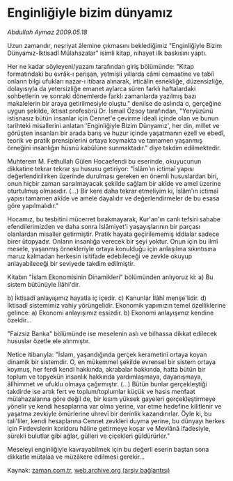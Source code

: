 # Enginliğiyle bizim dünyamız

*Abdullah Aymaz 2009.05.18*

<tr><td class="metin" colspan="2" style="padding-top: 20px; padding-left: 5px; padding-right: 10px;">Uzun zamandır, neşriyat âlemine çıkmasını beklediğimiz "Enginliğiyle Bizim Dünyamız-İktisadî Mülahazalar" isimli kitap, nihayet ilk baskısını yaptı.</td></tr><tr><td class="metin" colspan="2" style="padding-top: 20px; padding-left: 5px; padding-right: 10px;"><p>Her ne kadar söyleyeni/yazanı tarafından giriş bölümünde: "Kitap formatındaki bu evrâk-ı perişan, yetmişli yıllarda câmi cemaatine ve tabiî onların bilgi ufukları nazar-ı itibara alınarak, irticâlin esnekliğe, düzensizliğe, dolayısıyla da yetersizliğe emanet aylarca süren farklı haftalardaki sohbetlerin ve sonraki dönemlerde farklı zamanlarda yazılmış bazı makalelerin bir araya getirilmesiyle oluştu." denilse de aslında o, gerçeğine uygun şekilde, iktisat profesörü Dr. İsmail Özsoy tarafından, "Yeryüzünü istisnasız bütün insanlar için Cennet'e çevirme ideali içinde olan ve bunun tarihteki misallerini anlatan 'Enginliğiyle Bizim Dünyamız', her din, millet ve görüşten insanları bir arada barış ve huzur içinde yaşatmanın ezelî ve ebedî, teorik ve pratik prensiplerini ortaya koymakta ve tamamen yaşanmış örneğini insanlığın hüsnü kabûlüne sunmaktadır." diye takdim edilmektedir.
<p> Muhterem M. Fethullah Gülen Hocaefendi bu eserinde, okuyucunun dikkatine tekrar tekrar şu hususu getiriyor: "İslâm'ın ictimaî yapısı değerlendirilirken üzerinde durulması gereken en önemli hususlardan biri, onun hiçbir zaman sarsılmayacak şekilde sağlam bir akîde ve amel üzerine oturtulmuş olmasıdır. (...) Bir kere daha tekrar etmeliyim ki, İslâm'ın ictimaî yapısı tamamen akîde ve amele dayalıdır ve değerlendirmeler de bu esasa göre yapılmalıdır."
<p> Hocamız, bu tesbitini mücerret bırakmayarak, Kur'an'ın canlı tefsiri sahabe efendilerimizden ve daha sonra İslâmiyet'i yaşayışlarının bir parçası olanlardan misaller getirmiştir. Pratik hayata geçirilememiş iddialar sadece birer ütopyadır. Onların insanlığa verecek bir şeyi yoktur. Onun için bu ilmî mesele, yaşanmış örnekleriyle ortaya konulduğu için anlaşılma sıkıntısına maruz kalmadan herkesin isitifade edebileceği ve zevkle okuyup anlayabileceği bir seviyede takdim edilmiştir.
<p> Kitabın "İslam Ekonomisinin Dinamikleri" bölümünden anlıyoruz ki: a) Bu sistem bütünüyle İlâhi'dir. 
<p>b) İktisadî anlayışımız hayatla iç içedir. c) Kanunlar İlâhî menşe'lidir. d) İktisadî sistemimiz vahiy yörüngelidir. Ekonomik yapımızın temel özelliklerine gelince: a) Ekonomi anlayışımız eşsizdir. b) Ekonomi anlayışımız kendine özeldir...
<p> "Faizsiz Banka" bölümünde ise meselenin aslı ve bilhassa dikkat edilecek hususlar özetle ele alınmıştır.
<p> Netice itibarıyla: "İslam, yaşandığında gerçek kerametini ortaya koyan dinamik bir sistemdir. O, en mükemmel şekilde evrensel bir sistem ortaya koymuş, her ferdi kendi hakkında, akrabalar hakkında, hatta bütün bir toplum ve topyekün insanlık hakkında yardımlaşmaya, dayanışmaya, âlîhimmet ve ufuklu olmaya çağırmıştır. (...) Bütün bunlar gerçekleştiği takdirde ise artık fert ve toplum/toplumlar küçük ve hasis menfaat mülahazalarına göre değil de, bir kısım yüksek gayeleri gerçekleştirmeye yönelir ve kendi hesaplarına var olma yerine, var etme hedefine kilitlenir ve yaşatma zevkiyle ömürlerine uhrevî bir derinlik kazandırırlar. Öyle ki, bu tali'liler, kendi hesaplarına Cennet zevkleri duyma yerine, bu dünyayı herkes için Firdevslerin koridoru hâline getirmeye koşar ve Mevlânâ ifadesiyle, sürekli bulutlar gibi ağlar, gülleri ve çiçekleri güldürürler."
<p> Meseleyi enginliğiyle kavrayabilmek için bu değerli eserin baştan sona dikkatle mütalaa ve müzâkere edilmesi gerekir...<br/></p></p></p></p></p></p></p></p></td></tr>

Kaynak: [zaman.com.tr](http://zaman.com.tr/yazar.do?yazino=849135), [web.archive.org (arşiv bağlantısı)](http://web.archive.org/web/20090602124344/http://www.zaman.com.tr:80/yazar.do?yazino=849135)
